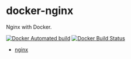 docker-nginx
============

Nginx with Docker.

[![Docker Automated build](https://img.shields.io/docker/automated/syoya/nginx.svg)](https://hub.docker.com/r/syoya/nginx/)
[![Docker Build Status](https://img.shields.io/docker/build/syoya/nginx.svg)](https://hub.docker.com/r/syoya/nginx/)

- [nginx](https://nginx.org)
